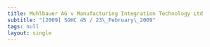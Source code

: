 ```yaml
---
title: Muhlbauer AG v Manufacturing Integration Technology Ltd
subtitle: "[2009] SGHC 45 / 23\_February\_2009"
tags: null
layout: single
---
```



